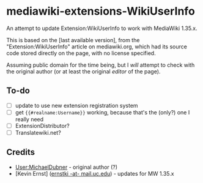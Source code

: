 # mediawiki-extensions-WikiUserInfo

An attempt to update Extension:WikiUserInfo to work with MediaWiki 1.35.x.

This is based on the [last available version], from the
"Extension:WikiUserInfo" article on mediawiki.org, which had its source code
stored directly on the page, with no license specified.

Assuming public domain for the time being, but I _will_ attempt to check with
the original author (or at least the original _editor_ of the page).

## To-do

- [ ] update to use new extension registration system
- [ ] get `{{#realname:Username}}` working, because that's the (only?) one I really need
- [ ] ExtensionDistributor?
- [ ] Translatewiki.net?

## Credits

* [User:MichaelDubner][2] - original author (?)
* [Kevin Ernst] ([ernstki -at- mail.uc.edu](mailto:ernstki%20-at-%20mail.uc.edu)) - updates for MW 1.35.x

[1]: https://www.mediawiki.org/w/index.php?oldid=4305468
[2]: User:MichaelDubner
